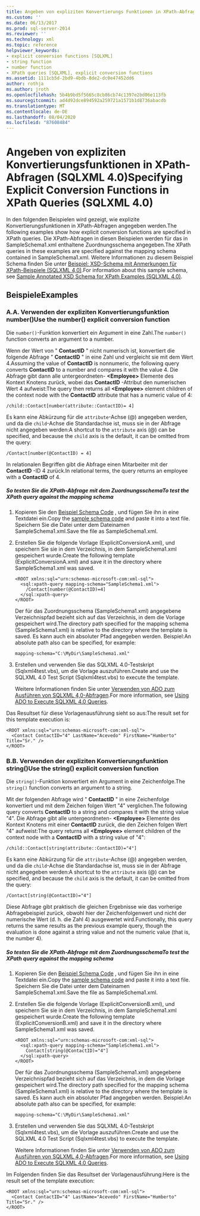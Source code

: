 ```yaml
---
title: Angeben von expliziten Konvertierungs Funktionen in XPath-Abfragen (SQLXML 4,0) | Microsoft-Dokumentation
ms.custom: ''
ms.date: 06/13/2017
ms.prod: sql-server-2014
ms.reviewer: ''
ms.technology: xml
ms.topic: reference
helpviewer_keywords:
- explicit conversion functions [SQLXML]
- string function
- number function
- XPath queries [SQLXML], explicit conversion functions
ms.assetid: 1111cb5d-2bd9-4bdb-8de2-dc0e47452dd6
author: rothja
ms.author: jroth
ms.openlocfilehash: 5b4b9bd5f5665c8cb86cb74c1397e2bd06e113fb
ms.sourcegitcommit: ad4d92dce894592a259721a1571b1d8736abacdb
ms.translationtype: MT
ms.contentlocale: de-DE
ms.lasthandoff: 08/04/2020
ms.locfileid: "87608484"
---
```

# <a name="specifying-explicit-conversion-functions-in-xpath-queries-sqlxml-40"></a><span data-ttu-id="3e754-102">Angeben von expliziten Konvertierungsfunktionen in XPath-Abfragen (SQLXML 4.0)</span><span class="sxs-lookup"><span data-stu-id="3e754-102">Specifying Explicit Conversion Functions in XPath Queries (SQLXML 4.0)</span></span>
  <span data-ttu-id="3e754-103">In den folgenden Beispielen wird gezeigt, wie explizite Konvertierungsfunktionen in XPath-Abfragen angegeben werden.</span><span class="sxs-lookup"><span data-stu-id="3e754-103">The following examples show how explicit conversion functions are specified in XPath queries.</span></span> <span data-ttu-id="3e754-104">Die XPath-Abfragen in diesen Beispielen werden für das in SampleSchema1.xml enthaltene Zuordnungsschema angegeben.</span><span class="sxs-lookup"><span data-stu-id="3e754-104">The XPath queries in these examples are specified against the mapping schema contained in SampleSchema1.xml.</span></span> <span data-ttu-id="3e754-105">Weitere Informationen zu diesem Beispiel Schema finden Sie unter [Beispiel: XSD-Schema mit Anmerkungen für XPath-Beispiele &#40;SQLXML 4,0&#41;](sample-annotated-xsd-schema-for-xpath-examples-sqlxml-4-0.md).</span><span class="sxs-lookup"><span data-stu-id="3e754-105">For information about this sample schema, see [Sample Annotated XSD Schema for XPath Examples &#40;SQLXML 4.0&#41;](sample-annotated-xsd-schema-for-xpath-examples-sqlxml-4-0.md).</span></span>  
  
## <a name="examples"></a><span data-ttu-id="3e754-106">Beispiele</span><span class="sxs-lookup"><span data-stu-id="3e754-106">Examples</span></span>  
  
### <a name="a-use-the-number-explicit-conversion-function"></a><span data-ttu-id="3e754-107">A.</span><span class="sxs-lookup"><span data-stu-id="3e754-107">A.</span></span> <span data-ttu-id="3e754-108">Verwenden der expliziten Konvertierungsfunktion number()</span><span class="sxs-lookup"><span data-stu-id="3e754-108">Use the number() explicit conversion function</span></span>  
 <span data-ttu-id="3e754-109">Die `number()`-Funktion konvertiert ein Argument in eine Zahl.</span><span class="sxs-lookup"><span data-stu-id="3e754-109">The `number()` function converts an argument to a number.</span></span>  
  
 <span data-ttu-id="3e754-110">Wenn der Wert von " **ContactID** " nicht numerisch ist, konvertiert die folgende Abfrage " **ContactID** " in eine Zahl und vergleicht sie mit dem Wert 4.</span><span class="sxs-lookup"><span data-stu-id="3e754-110">Assuming the value of **ContactID** is nonnumeric, the following query converts **ContactID** to a number and compares it with the value 4.</span></span> <span data-ttu-id="3e754-111">Die Abfrage gibt dann alle untergeordneten- **\<Employee>** Elemente des Kontext Knotens zurück, wobei das **ContactID** -Attribut den numerischen Wert 4 aufweist:</span><span class="sxs-lookup"><span data-stu-id="3e754-111">The query then returns all **\<Employee>** element children of the context node with the **ContactID** attribute that has a numeric value of 4:</span></span>  
  
```  
/child::Contact[number(attribute::ContactID)= 4]  
```  
  
 <span data-ttu-id="3e754-112">Es kann eine Abkürzung für die `attribute`-Achse (@) angegeben werden, und da die `child`-Achse die Standardachse ist, muss sie in der Abfrage nicht angegeben werden:</span><span class="sxs-lookup"><span data-stu-id="3e754-112">A shortcut to the `attribute` axis (@) can be specified, and because the `child` axis is the default, it can be omitted from the query:</span></span>  
  
```  
/Contact[number(@ContactID) = 4]  
```  
  
 <span data-ttu-id="3e754-113">In relationalen Begriffen gibt die Abfrage einen Mitarbeiter mit der **ContactID** -ID 4 zurück.</span><span class="sxs-lookup"><span data-stu-id="3e754-113">In relational terms, the query returns an employee with a **ContactID** of 4.</span></span>  
  
##### <a name="to-test-the-xpath-query-against-the-mapping-schema"></a><span data-ttu-id="3e754-114">So testen Sie die XPath-Abfrage mit dem Zuordnungsschema</span><span class="sxs-lookup"><span data-stu-id="3e754-114">To test the XPath query against the mapping schema</span></span>  
  
1.  <span data-ttu-id="3e754-115">Kopieren Sie den [Beispiel Schema Code](sample-annotated-xsd-schema-for-xpath-examples-sqlxml-4-0.md) , und fügen Sie ihn in eine Textdatei ein.</span><span class="sxs-lookup"><span data-stu-id="3e754-115">Copy the [sample schema code](sample-annotated-xsd-schema-for-xpath-examples-sqlxml-4-0.md) and paste it into a text file.</span></span> <span data-ttu-id="3e754-116">Speichern Sie die Datei unter dem Dateinamen SampleSchema1.xml.</span><span class="sxs-lookup"><span data-stu-id="3e754-116">Save the file as SampleSchema1.xml.</span></span>  
  
2.  <span data-ttu-id="3e754-117">Erstellen Sie die folgende Vorlage (ExplicitConversionA.xml), und speichern Sie sie in dem Verzeichnis, in dem SampleSchema1.xml gespeichert wurde.</span><span class="sxs-lookup"><span data-stu-id="3e754-117">Create the following template (ExplicitConversionA.xml) and save it in the directory where SampleSchema1.xml was saved.</span></span>  
  
    ```  
    <ROOT xmlns:sql="urn:schemas-microsoft-com:xml-sql">  
      <sql:xpath-query mapping-schema="SampleSchema1.xml">  
        /Contact[number(@ContactID)=4]  
      </sql:xpath-query>  
    </ROOT>  
    ```  
  
     <span data-ttu-id="3e754-118">Der für das Zuordnungsschema (SampleSchema1.xml) angegebene Verzeichnispfad bezieht sich auf das Verzeichnis, in dem die Vorlage gespeichert wird.</span><span class="sxs-lookup"><span data-stu-id="3e754-118">The directory path specified for the mapping schema (SampleSchema1.xml) is relative to the directory where the template is saved.</span></span> <span data-ttu-id="3e754-119">Es kann auch ein absoluter Pfad angegeben werden. Beispiel:</span><span class="sxs-lookup"><span data-stu-id="3e754-119">An absolute path also can be specified, for example:</span></span>  
  
    ```  
    mapping-schema="C:\MyDir\SampleSchema1.xml"  
    ```  
  
3.  <span data-ttu-id="3e754-120">Erstellen und verwenden Sie das SQLXML 4.0-Testskript (Sqlxml4test.vbs), um die Vorlage auszuführen.</span><span class="sxs-lookup"><span data-stu-id="3e754-120">Create and use the SQLXML 4.0 Test Script (Sqlxml4test.vbs) to execute the template.</span></span>  
  
     <span data-ttu-id="3e754-121">Weitere Informationen finden Sie unter [Verwenden von ADO zum Ausführen von SQLXML 4,0-Abfragen](../../sqlxml/using-ado-to-execute-sqlxml-4-0-queries.md).</span><span class="sxs-lookup"><span data-stu-id="3e754-121">For more information, see [Using ADO to Execute SQLXML 4.0 Queries](../../sqlxml/using-ado-to-execute-sqlxml-4-0-queries.md).</span></span>  
  
 <span data-ttu-id="3e754-122">Das Resultset für diese Vorlagenausführung sieht so aus:</span><span class="sxs-lookup"><span data-stu-id="3e754-122">The result set for this template execution is:</span></span>  
  
```  
<ROOT xmlns:sql="urn:schemas-microsoft-com:xml-sql">  
  <Contact ContactID="4" LastName="Acevedo" FirstName="Humberto" Title="Sr." />   
</ROOT>  
```  
  
### <a name="b-use-the-string-explicit-conversion-function"></a><span data-ttu-id="3e754-123">B.</span><span class="sxs-lookup"><span data-stu-id="3e754-123">B.</span></span> <span data-ttu-id="3e754-124">Verwenden der expliziten Konvertierungsfunktion string()</span><span class="sxs-lookup"><span data-stu-id="3e754-124">Use the string() explicit conversion function</span></span>  
 <span data-ttu-id="3e754-125">Die `string()`-Funktion konvertiert ein Argument in eine Zeichenfolge.</span><span class="sxs-lookup"><span data-stu-id="3e754-125">The `string()` function converts an argument to a string.</span></span>  
  
 <span data-ttu-id="3e754-126">Mit der folgenden Abfrage wird " **ContactID** " in eine Zeichenfolge konvertiert und mit dem Zeichen folgen Wert "4" verglichen.</span><span class="sxs-lookup"><span data-stu-id="3e754-126">The following query converts **ContactID** to a string and compares it with the string value "4".</span></span> <span data-ttu-id="3e754-127">Die Abfrage gibt alle untergeordneten- **\<Employee>** Elemente des Kontext Knotens mit einer **ContactID** zurück, die den Zeichen folgen Wert "4" aufweist:</span><span class="sxs-lookup"><span data-stu-id="3e754-127">The query returns all **\<Employee>** element children of the context node with a **ContactID** with a string value of "4":</span></span>  
  
```  
/child::Contact[string(attribute::ContactID)="4"]  
```  
  
 <span data-ttu-id="3e754-128">Es kann eine Abkürzung für die `attribute`-Achse (@) angegeben werden, und da die `child`-Achse die Standardachse ist, muss sie in der Abfrage nicht angegeben werden:</span><span class="sxs-lookup"><span data-stu-id="3e754-128">A shortcut to the `attribute` axis (@) can be specified, and because the `child` axis is the default, it can be omitted from the query:</span></span>  
  
```  
/Contact[string(@ContactID)="4"]  
```  
  
 <span data-ttu-id="3e754-129">Diese Abfrage gibt praktisch die gleichen Ergebnisse wie das vorherige Abfragebeispiel zurück, obwohl hier der Zeichenfolgenwert und nicht der numerische Wert (d. h. die Zahl 4) ausgewertet wird.</span><span class="sxs-lookup"><span data-stu-id="3e754-129">Functionally, this query returns the same results as the previous example query, though the evaluation is done against a string value and not the numeric value (that is, the number 4).</span></span>  
  
##### <a name="to-test-the-xpath-query-against-the-mapping-schema"></a><span data-ttu-id="3e754-130">So testen Sie die XPath-Abfrage mit dem Zuordnungsschema</span><span class="sxs-lookup"><span data-stu-id="3e754-130">To test the XPath query against the mapping schema</span></span>  
  
1.  <span data-ttu-id="3e754-131">Kopieren Sie den [Beispiel Schema Code](sample-annotated-xsd-schema-for-xpath-examples-sqlxml-4-0.md) , und fügen Sie ihn in eine Textdatei ein.</span><span class="sxs-lookup"><span data-stu-id="3e754-131">Copy the [sample schema code](sample-annotated-xsd-schema-for-xpath-examples-sqlxml-4-0.md) and paste it into a text file.</span></span> <span data-ttu-id="3e754-132">Speichern Sie die Datei unter dem Dateinamen SampleSchema1.xml.</span><span class="sxs-lookup"><span data-stu-id="3e754-132">Save the file as SampleSchema1.xml.</span></span>  
  
2.  <span data-ttu-id="3e754-133">Erstellen Sie die folgende Vorlage (ExplicitConversionB.xml), und speichern Sie sie in dem Verzeichnis, in dem SampleSchema1.xml gespeichert wurde.</span><span class="sxs-lookup"><span data-stu-id="3e754-133">Create the following template (ExplicitConversionB.xml) and save it in the directory where SampleSchema1.xml was saved.</span></span>  
  
    ```  
    <ROOT xmlns:sql="urn:schemas-microsoft-com:xml-sql">  
      <sql:xpath-query mapping-schema="SampleSchema1.xml">  
        Contact[string(@ContactID)="4"]  
      </sql:xpath-query>  
    </ROOT>  
    ```  
  
     <span data-ttu-id="3e754-134">Der für das Zuordnungsschema (SampleSchema1.xml) angegebene Verzeichnispfad bezieht sich auf das Verzeichnis, in dem die Vorlage gespeichert wird.</span><span class="sxs-lookup"><span data-stu-id="3e754-134">The directory path specified for the mapping schema (SampleSchema1.xml) is relative to the directory where the template is saved.</span></span> <span data-ttu-id="3e754-135">Es kann auch ein absoluter Pfad angegeben werden. Beispiel:</span><span class="sxs-lookup"><span data-stu-id="3e754-135">An absolute path also can be specified, for example:</span></span>  
  
    ```  
    mapping-schema="C:\MyDir\SampleSchema1.xml"  
    ```  
  
3.  <span data-ttu-id="3e754-136">Erstellen und verwenden Sie das SQLXML 4.0-Testskript (Sqlxml4test.vbs), um die Vorlage auszuführen.</span><span class="sxs-lookup"><span data-stu-id="3e754-136">Create and use the SQLXML 4.0 Test Script (Sqlxml4test.vbs) to execute the template.</span></span>  
  
     <span data-ttu-id="3e754-137">Weitere Informationen finden Sie unter [Verwenden von ADO zum Ausführen von SQLXML 4,0-Abfragen](../../sqlxml/using-ado-to-execute-sqlxml-4-0-queries.md).</span><span class="sxs-lookup"><span data-stu-id="3e754-137">For more information, see [Using ADO to Execute SQLXML 4.0 Queries](../../sqlxml/using-ado-to-execute-sqlxml-4-0-queries.md).</span></span>  
  
 <span data-ttu-id="3e754-138">Im Folgenden finden Sie das Resultset der Vorlagenausführung:</span><span class="sxs-lookup"><span data-stu-id="3e754-138">Here is the result set of the template execution:</span></span>  
  
```  
<ROOT xmlns:sql="urn:schemas-microsoft-com:xml-sql">  
  <Contact ContactID="4" LastName="Acevedo" FirstName="Humberto" Title="Sr." />   
</ROOT>  
```  
  
  
